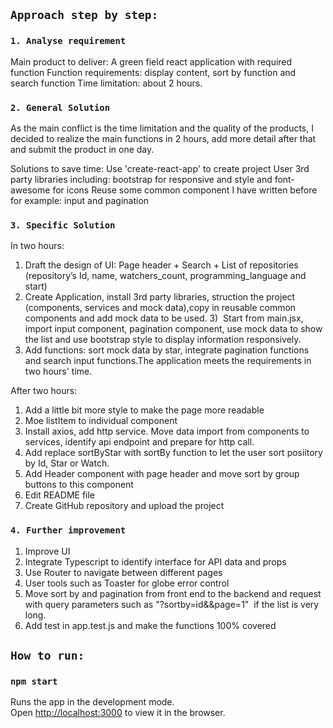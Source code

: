 ## `Approach step by step:`
### `1. Analyse requirement`
Main product to deliver: A green field react application with required function
Function requirements: display content, sort by function and search function
Time limitation: about 2 hours.

### `2. General Solution`
As the main conflict is the time limitation and the quality of the products, I decided to realize the main functions in 2 hours, add more detail after that and submit the product in one day.

Solutions to save time:
Use 'create-react-app' to create project
User 3rd party libraries including: bootstrap for responsive and style and font-awesome for icons
Reuse some common component I have written before for example: input and pagination

### `3. Specific Solution`
In two hours:
1) Draft the design of UI: Page header + Search + List of repositories (repository’s Id, name, watchers_count, programming_language and start)
2) Create Application, install 3rd party libraries, struction the project (components, services and mock data),copy in reusable common components and add mock data to be used.
3)  Start from main.jsx, import input component, pagination component, use mock data to show the list and use bootstrap style to display information responsively.
4) Add functions: sort mock data by star, integrate pagination functions and search input functions.The application meets the requirements in two hours' time.

After two hours:
1) Add a little bit more style to make the page more readable
2) Moe listItem to individual component
3) Install axios, add http service. Move data import from components to services, identify api endpoint and prepare for http call.
4) Add replace sortByStar with sortBy function to let the user sort posiitory by Id, Star or Watch.
5) Add Header component with page header and move sort by group buttons to this component
6) Edit README file
7) Create GitHub repository and upload the project

### `4. Further improvement`
1. Improve UI
2. Integrate Typescript to identify interface for API data and props
3. Use Router to navigate between different pages
4. User tools such as Toaster for globe error control
5. Move sort by and pagination from front end to the backend and request with query parameters such as "?sortby=id&&page=1"  if the list is very long.
6. Add test in app.test.js and make the functions 100% covered

## `How to run:`

### `npm start`

Runs the app in the development mode.<br />
Open [http://localhost:3000](http://localhost:3000) to view it in the browser.
